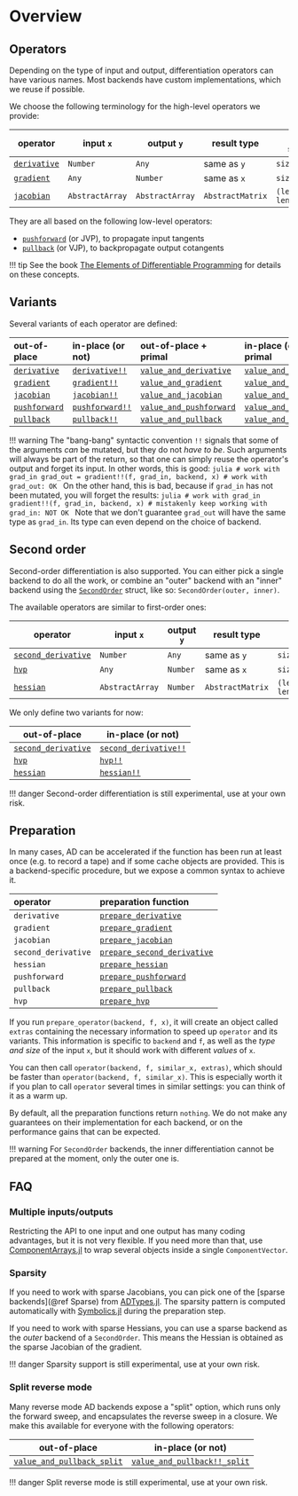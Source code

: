 # Overview

## Operators

Depending on the type of input and output, differentiation operators can have various names.
Most backends have custom implementations, which we reuse if possible.

We choose the following terminology for the high-level operators we provide:

| operator             | input  `x`      | output   `y`    | result type      | result shape             |
| -------------------- | --------------- | --------------- | ---------------- | ------------------------ |
| [`derivative`](@ref) | `Number`        | `Any`           | same as `y`      | `size(y)`                |
| [`gradient`](@ref)   | `Any`           | `Number`        | same as `x`      | `size(x)`                |
| [`jacobian`](@ref)   | `AbstractArray` | `AbstractArray` | `AbstractMatrix` | `(length(y), length(x))` |

They are all based on the following low-level operators:

- [`pushforward`](@ref) (or JVP), to propagate input tangents
- [`pullback`](@ref) (or VJP), to backpropagate output cotangents

!!! tip
    See the book [The Elements of Differentiable Programming](https://arxiv.org/abs/2403.14606) for details on these concepts.

## Variants

Several variants of each operator are defined:

| out-of-place          | in-place (or not)       | out-of-place + primal           | in-place (or not) + primal        |
| :-------------------- | :---------------------- | :------------------------------ | :-------------------------------- |
| [`derivative`](@ref)  | [`derivative!!`](@ref)  | [`value_and_derivative`](@ref)  | [`value_and_derivative!!`](@ref)  |
| [`gradient`](@ref)    | [`gradient!!`](@ref)    | [`value_and_gradient`](@ref)    | [`value_and_gradient!!`](@ref)    |
| [`jacobian`](@ref)    | [`jacobian!!`](@ref)    | [`value_and_jacobian`](@ref)    | [`value_and_jacobian!!`](@ref)    |
| [`pushforward`](@ref) | [`pushforward!!`](@ref) | [`value_and_pushforward`](@ref) | [`value_and_pushforward!!`](@ref) |
| [`pullback`](@ref)    | [`pullback!!`](@ref)    | [`value_and_pullback`](@ref)    | [`value_and_pullback!!`](@ref)    |

!!! warning
    The "bang-bang" syntactic convention `!!` signals that some of the arguments _can_ be mutated, but they do not _have to be_.
    Such arguments will always be part of the return, so that one can simply reuse the operator's output and forget its input.
    In other words, this is good:
    ```julia
    # work with grad_in
    grad_out = gradient!!(f, grad_in, backend, x)
    # work with grad_out: OK
    ```
    On the other hand, this is bad, because if `grad_in` has not been mutated, you will forget the results:
    ```julia
    # work with grad_in
    gradient!!(f, grad_in, backend, x)
    # mistakenly keep working with grad_in: NOT OK
    ```
    Note that we don't guarantee `grad_out` will have the same type as `grad_in`.
    Its type can even depend on the choice of backend.

## Second order

Second-order differentiation is also supported.
You can either pick a single backend to do all the work, or combine an "outer" backend with an "inner" backend using the [`SecondOrder`](@ref) struct, like so: `SecondOrder(outer, inner)`.

The available operators are similar to first-order ones:

| operator                    | input  `x`      | output   `y` | result type      | result shape             |
| --------------------------- | --------------- | ------------ | ---------------- | ------------------------ |
| [`second_derivative`](@ref) | `Number`        | `Any`        | same as `y`      | `size(y)`                |
| [`hvp`](@ref)               | `Any`           | `Number`     | same as `x`      | `size(x)`                |
| [`hessian`](@ref)           | `AbstractArray` | `Number`     | `AbstractMatrix` | `(length(x), length(x))` |

We only define two variants for now:

| out-of-place                | in-place (or not)             |
| --------------------------- | ----------------------------- |
| [`second_derivative`](@ref) | [`second_derivative!!`](@ref) |
| [`hvp`](@ref)               | [`hvp!!`](@ref)               |
| [`hessian`](@ref)           | [`hessian!!`](@ref)           |

!!! danger
    Second-order differentiation is still experimental, use at your own risk.

## Preparation

In many cases, AD can be accelerated if the function has been run at least once (e.g. to record a tape) and if some cache objects are provided.
This is a backend-specific procedure, but we expose a common syntax to achieve it.

| operator            | preparation function                |
| :------------------ | :---------------------------------- |
| `derivative`        | [`prepare_derivative`](@ref)        |
| `gradient`          | [`prepare_gradient`](@ref)          |
| `jacobian`          | [`prepare_jacobian`](@ref)          |
| `second_derivative` | [`prepare_second_derivative`](@ref) |
| `hessian`           | [`prepare_hessian`](@ref)           |
| `pushforward`       | [`prepare_pushforward`](@ref)       |
| `pullback`          | [`prepare_pullback`](@ref)          |
| `hvp`               | [`prepare_hvp`](@ref)               |

If you run `prepare_operator(backend, f, x)`, it will create an object called `extras` containing the necessary information to speed up `operator` and its variants.
This information is specific to `backend` and `f`, as well as the _type and size_ of the input `x`, but it should work with different _values_ of `x`.

You can then call `operator(backend, f, similar_x, extras)`, which should be faster than `operator(backend, f, similar_x)`.
This is especially worth it if you plan to call `operator` several times in similar settings: you can think of it as a warm up.

By default, all the preparation functions return `nothing`.
We do not make any guarantees on their implementation for each backend, or on the performance gains that can be expected.

!!! warning
    For `SecondOrder` backends, the inner differentiation cannot be prepared at the moment, only the outer one is.

## FAQ

### Multiple inputs/outputs

Restricting the API to one input and one output has many coding advantages, but it is not very flexible.
If you need more than that, use [ComponentArrays.jl](https://github.com/jonniedie/ComponentArrays.jl) to wrap several objects inside a single `ComponentVector`.

### Sparsity

If you need to work with sparse Jacobians, you can pick one of the [sparse backends](@ref Sparse) from [ADTypes.jl](https://github.com/SciML/ADTypes.jl).
The sparsity pattern is computed automatically with [Symbolics.jl](https://github.com/JuliaSymbolics/Symbolics.jl) during the preparation step.

If you need to work with sparse Hessians, you can use a sparse backend as the _outer_ backend of a `SecondOrder`.
This means the Hessian is obtained as the sparse Jacobian of the gradient.

!!! danger
    Sparsity support is still experimental, use at your own risk.

### Split reverse mode

Many reverse mode AD backends expose a "split" option, which runs only the forward sweep, and encapsulates the reverse sweep in a closure.
We make this available for everyone with the following operators:

| out-of-place                       | in-place (or not)                    |
| ---------------------------------- | ------------------------------------ |
| [`value_and_pullback_split`](@ref) | [`value_and_pullback!!_split`](@ref) |

!!! danger
    Split reverse mode is still experimental, use at your own risk.